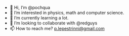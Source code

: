 - 👋 Hi, I’m @pochqua
- 👀 I’m interested in physics, math and computer science.
- 🌱 I’m currently learning a lot.
- 💞️ I’m looking to collaborate with @redguys
- 📫 How to reach me? p.lepestrinni@gmail.com

<!---
pochqua/pochqua is a ✨ special ✨ repository because its `README.md` (this file) appears on your GitHub profile.
You can click the Preview link to take a look at your changes.
--->
